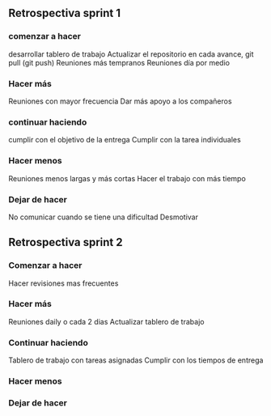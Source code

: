 ## Retrospectiva sprint 1
### comenzar a hacer 
desarrollar tablero de trabajo
Actualizar el repositorio en cada avance, git pull (git push)
Reuniones más tempranos
Reuniones día por medio
### Hacer más
Reuniones con mayor frecuencia
Dar más apoyo a los compañeros
### continuar haciendo
cumplir con el objetivo de la entrega 
Cumplir con la tarea individuales
### Hacer menos
Reuniones menos largas y más cortas
Hacer el trabajo con más tiempo
### Dejar de hacer 
No comunicar cuando se tiene una dificultad
Desmotivar


## Retrospectiva sprint 2 
### Comenzar a hacer 
Hacer revisiones mas frecuentes 

### Hacer más 
Reuniones daily o cada 2 dias
Actualizar tablero de trabajo 

### Continuar haciendo
Tablero de trabajo con tareas asignadas
Cumplir con los tiempos de entrega

### Hacer menos


### Dejar de hacer 



